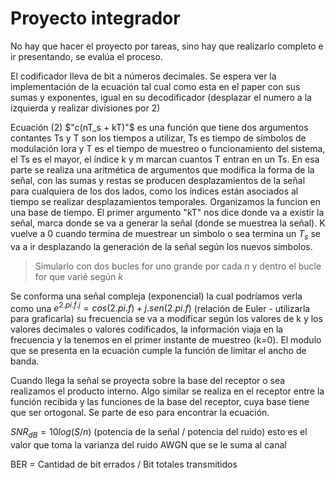 # Proyecto integrador
No hay que hacer el proyecto por tareas, sino hay que realizarlo completo e ir presentando, se evalúa el proceso.


El codificador lleva de bit a números decimales. Se espera ver la implementación de la ecuación tal cual como esta en el paper con sus sumas y exponentes, igual en su decodificador (desplazar el numero a la izquierda y realizar divisiones por 2)


Ecuación (2)  $"c(nT_s + kT)"$ es una función que tiene dos argumentos contantes Ts y T son los tiempos a utilizar, Ts es tiempo de símbolos de modulación lora y T es el tiempo de muestreo o funcionamiento del sistema, el Ts es el mayor, el índice k y m marcan cuantos T entran en un Ts. En esa parte se realiza una aritmética de argumentos que modifica la forma de la señal, con las sumas y restas se producen desplazamientos de la señal para cualquiera de los dos lados, como los índices están asociados al tiempo se realizar desplazamientos temporales. Organizamos la funcion en una base de tiempo. El primer argumento "kT" nos dice donde va a existir la señal, marca donde se va a generar la señal (donde se muestrea la señal). K vuelve a 0 cuando termina de muestrear un simbolo o sea termina un $T_s$ se va a ir desplazando la generación de la señal según los nuevos símbolos.

> Simularlo con dos bucles for uno grande por cada $n$ y dentro el bucle for que varié según $k$

Se conforma una señal compleja (exponencial) la cual podríamos verla como una $e^{2.pi.f.j} = cos(2.pi.f) + j.sen(2.pi.f)$ (relación de Euler - utilizarla para graficarla) su frecuencia se va a modificar según los valores de k y los valores decimales o valores codificados, la información viaja en la frecuencia y la tenemos en el primer instante de muestreo (k=0). El modulo que se presenta en la ecuación cumple la función de limitar el ancho de banda.

Cuando llega la señal se proyecta sobre la base del receptor o sea realizamos el producto interno. Algo similar se realiza en el receptor entre la función recibida y las funciones de la base del receptor, cuya base tiene que ser ortogonal. Se parte de eso para encontrar la ecuación.

$SNR_{dB} = 10 log(S/n)$ (potencia de la señal / potencia del ruido) esto es el valor que toma la varianza del ruido AWGN que se le suma al canal

BER = Cantidad de bit errados / Bit totales transmitidos